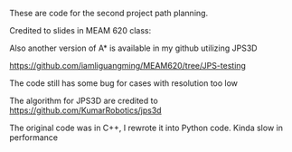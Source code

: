 These are code for the second project path planning.

 Credited to slides in MEAM 620 class:

 Also another version of A* is available in my github utilizing JPS3D

 https://github.com/iamliguangming/MEAM620/tree/JPS-testing

 The code still has some bug for cases with resolution too low

 The algorithm for JPS3D are credited to https://github.com/KumarRobotics/jps3d

 The original code was in C++, I rewrote it into Python code. Kinda slow in performance
